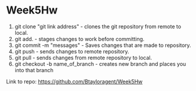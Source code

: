 # Week5Hw

1. git clone "git link address" - clones the git repository from remote to local.
2. git add. - stages changes to work before committing.
3. git commit -m "messages" - Saves changes that are made to repository.
4. git push - sends changes to remote repository.
5. git pull - sends changes from remote repository to local.
6. git checkout -b name_of_branch - creates new branch and places you into that branch


Link to repo: https://github.com/Btayloragent/Week5Hw